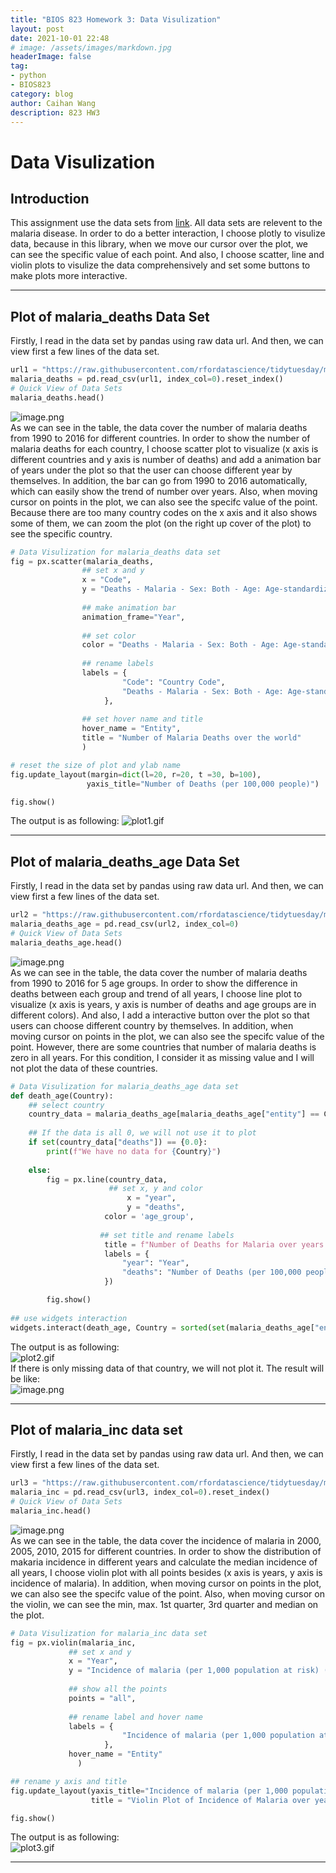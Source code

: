 ```yaml
---
title: "BIOS 823 Homework 3: Data Visulization"
layout: post
date: 2021-10-01 22:48
# image: /assets/images/markdown.jpg
headerImage: false
tag:
- python
- BIOS823
category: blog
author: Caihan Wang
description: 823 HW3
---
```


# Data Visulization

## Introduction

This assignment use the data sets from [link](https://github.com/rfordatascience/tidytuesday/tree/master/data/2018/2018-11-13). All data sets are relevent to the malaria disease. In order to do a better interaction, I choose plotly to visulize data, because in this library, when we move our cursor over the plot, we can see the specific value of each point. And also, I choose scatter, line and violin plots to visulize the data comprehensively and set some buttons to make plots more interactive.

---

## Plot of malaria_deaths Data Set

Firstly, I read in the data set by pandas using raw data url. And then, we can view first a few lines of the data set.
```python
url1 = "https://raw.githubusercontent.com/rfordatascience/tidytuesday/master/data/2018/2018-11-13/malaria_deaths.csv"
malaria_deaths = pd.read_csv(url1, index_col=0).reset_index()
# Quick View of Data Sets
malaria_deaths.head()
```
![image.png](https://i.loli.net/2021/10/02/QH3T6zGm5RnEAxK.png)  
As we can see in the table, the data cover the number of malaria deaths from 1990 to 2016 for different countries. In order to show the number of malaria deaths for each country, I choose scatter plot to visualize (x axis is different countries and y axis is number of deaths) and add a animation bar of years under the plot so that the user can choose different year by themselves. In addition, the bar can go from 1990 to 2016 automatically, which can easily show the trend of number over years. Also, when moving cursor on points in the plot, we can also see the specifc value of the point. Because there are too many country codes on the x axis and it also shows some of them, we can zoom the plot (on the right up cover of the plot) to see the specific country.
```python
# Data Visulization for malaria_deaths data set
fig = px.scatter(malaria_deaths,
                ## set x and y
                x = "Code",
                y = "Deaths - Malaria - Sex: Both - Age: Age-standardized (Rate) (per 100,000 people)",
                
                ## make animation bar
                animation_frame="Year",
                 
                ## set color
                color = "Deaths - Malaria - Sex: Both - Age: Age-standardized (Rate) (per 100,000 people)",
                 
                ## rename labels
                labels = {
                         "Code": "Country Code",   
                         "Deaths - Malaria - Sex: Both - Age: Age-standardized (Rate) (per 100,000 people)": "Number of Deaths"
                     },
                
                ## set hover name and title
                hover_name = "Entity",
                title = "Number of Malaria Deaths over the world"
                )

# reset the size of plot and ylab name
fig.update_layout(margin=dict(l=20, r=20, t =30, b=100),
                 yaxis_title="Number of Deaths (per 100,000 people)")

fig.show()
```
The output is as following:
![plot1.gif](https://i.loli.net/2021/10/02/HX2Vm9fUkDthNSZ.gif)  


---


## Plot of malaria_deaths_age Data Set
Firstly, I read in the data set by pandas using raw data url. And then, we can view first a few lines of the data set.
```python
url2 = "https://raw.githubusercontent.com/rfordatascience/tidytuesday/master/data/2018/2018-11-13/malaria_deaths_age.csv"
malaria_deaths_age = pd.read_csv(url2, index_col=0)
# Quick View of Data Sets
malaria_deaths_age.head()
```
![image.png](https://i.loli.net/2021/10/02/pTYkIg3jfcONDPn.png)  
As we can see in the table, the data cover the number of malaria deaths from 1990 to 2016 for 5 age groups. In order to show the difference in deaths between each group and trend of all years, I choose line plot to visualize (x axis is years, y axis is number of deaths and age groups are in different colors). And also, I add a interactive button over the plot so that users can choose different country by themselves. In addition, when moving cursor on points in the plot, we can also see the specifc value of the point. However, there are some countries that number of malaria deaths is zero in all years. For this condition, I consider it as missing value and I will not plot the data of these countries.  
```python
# Data Visulization for malaria_deaths_age data set
def death_age(Country):
    ## select country
    country_data = malaria_deaths_age[malaria_deaths_age["entity"] == Country]
    
    ## If the data is all 0, we will not use it to plot
    if set(country_data["deaths"]) == {0.0}:
        print(f"We have no data for {Country}")
        
    else:
        fig = px.line(country_data, 
                      ## set x, y and color
                          x = "year", 
                          y = "deaths",
                     color = 'age_group',
                      
                    ## set title and rename labels
                     title = f"Number of Deaths for Malaria over years by age groups in {Country}",
                     labels = {
                         "year": "Year",
                         "deaths": "Number of Deaths (per 100,000 people)"
                     })

        fig.show()
        
## use widgets interaction       
widgets.interact(death_age, Country = sorted(set(malaria_deaths_age["entity"])))
```  
The output is as following:  
![plot2.gif](https://i.loli.net/2021/10/02/VlGMSoIxD4zbLph.gif)  
If there is only missing data of that country, we will not plot it. The result will be like:  
![image.png](https://i.loli.net/2021/10/02/Ww8lPT4DjbzQYNX.png)  

---

## Plot of malaria_inc data set
Firstly, I read in the data set by pandas using raw data url. And then, we can view first a few lines of the data set.
```python
url3 = "https://raw.githubusercontent.com/rfordatascience/tidytuesday/master/data/2018/2018-11-13/malaria_inc.csv"
malaria_inc = pd.read_csv(url3, index_col=0).reset_index()
# Quick View of Data Sets
malaria_inc.head()
```
![image.png](https://i.loli.net/2021/10/02/Sz7vT3wRldmXBaq.png)  
As we can see in the table, the data cover the incidence of malaria in 2000, 2005, 2010, 2015 for different countries. In order to show the distribution of makaria incidence in different years and calculate the median incidence of all years, I choose violin plot with all points besides (x axis is years, y axis is incidence of malaria). In addition, when moving cursor on points in the plot, we can also see the specifc value of the point. Also, when moving cursor on the violin, we can see the min, max. 1st quarter, 3rd quarter and median on the plot.  
```python
# Data Visulization for malaria_inc data set
fig = px.violin(malaria_inc,
             ## set x and y
             x = "Year",
             y = "Incidence of malaria (per 1,000 population at risk) (per 1,000 population at risk)",
                
             ## show all the points
             points = "all",
                
             ## rename label and hover name
             labels = {
                         "Incidence of malaria (per 1,000 population at risk) (per 1,000 population at risk)": "Incidence"
                     },
             hover_name = "Entity"
               )

## rename y axis and title
fig.update_layout(yaxis_title="Incidence of malaria (per 1,000 population at risk)", 
                  title = "Violin Plot of Incidence of Malaria over years")

fig.show()
```
The output is as following:  
![plot3.gif](https://i.loli.net/2021/10/02/yFcM69BLiC2PU8z.gif)  

---
